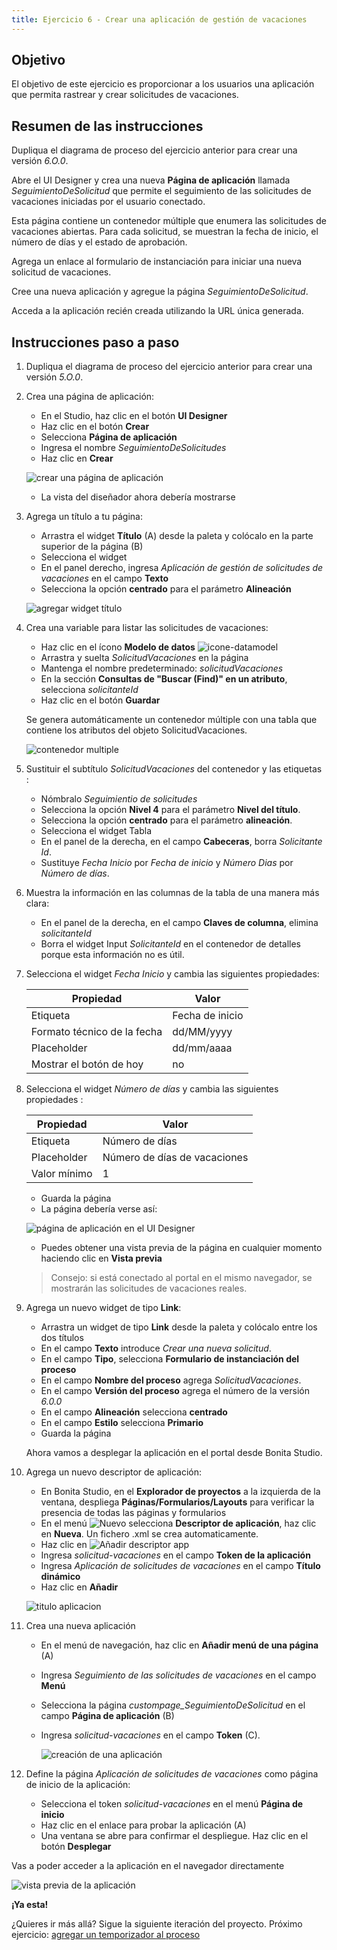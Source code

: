 ```yaml
---
title: Ejercicio 6 - Crear una aplicación de gestión de vacaciones
---
```


## Objetivo

El objetivo de este ejercicio es proporcionar a los usuarios una aplicación que permita rastrear y crear solicitudes de vacaciones.

## Resumen de las instrucciones

Dupliqua el diagrama de proceso del ejercicio anterior para crear una versión *6.O.0*.

Abre el UI Designer y crea una nueva **Página de aplicación** llamada *SeguimientoDeSolicitud* que permite el seguimiento de las solicitudes de vacaciones iniciadas por el usuario conectado.

Esta página contiene un contenedor múltiple que enumera las solicitudes de vacaciones abiertas. Para cada solicitud, se muestran la fecha de inicio, el número de días y el estado de aprobación.

Agrega un enlace al formulario de instanciación para iniciar una nueva solicitud de vacaciones.

Cree una nueva aplicación y agregue la página *SeguimientoDeSolicitud*.

Acceda a la aplicación recién creada utilizando la URL única generada.

## Instrucciones paso a paso

1. Dupliqua el diagrama de proceso del ejercicio anterior para crear una versión *5.O.0*.

1. Crea una página de aplicación:
    - En el Studio, haz clic en el botón **UI Designer**
    - Haz clic en el botón **Crear**
    - Selecciona **Página de aplicación**
    - Ingresa el nombre *SeguimientoDeSolicitudes*
    - Haz clic en **Crear**
   
   ![crear una página de aplicación](images/ex06/ex6_01.png)
   
    - La vista del diseñador ahora debería mostrarse  

1. Agrega un título a tu página:
    - Arrastra el widget **Título** (A) desde la paleta y colócalo en la parte superior de la página (B)
    - Selecciona el widget
    - En el panel derecho, ingresa *Aplicación de gestión de solicitudes de vacaciones* en el campo **Texto**
    - Selecciona la opción **centrado** para el parámetro **Alineación**  
   
   ![agregar widget título](images/ex06/ex6_02.png)

1. Crea una variable para listar las solicitudes de vacaciones:
    - Haz clic en el ícono **Modelo de datos** ![icone-datamodel](images/ex06/ex6_00.png)
    - Arrastra y suelta *SolicitudVacaciones* en la página
    - Mantenga el nombre predeterminado: *solicitudVacaciones*
    - En la sección **Consultas de "Buscar (Find)" en un atributo**, selecciona *solicitanteId*
    - Haz clic en el botón **Guardar**
    
    Se genera automáticamente un contenedor múltiple con una tabla que contiene los atributos del objeto SolicitudVacaciones.

    ![contenedor multiple](images/ex06/ex6_13.png)

1. Sustituir el subtítulo *SolicitudVacaciones* del contenedor y las etiquetas : 
   - Nómbralo *Seguimientio de solicitudes*
   - Selecciona la opción **Nivel 4** para el parámetro **Nivel del título**.
   - Selecciona la opción **centrado** para el parámetro **alineación**. 
   - Selecciona el widget Tabla
   - En el panel de la derecha, en el campo **Cabeceras**, borra *Solicitante Id*.
   - Sustituye *Fecha Inicio* por *Fecha de inicio* y *Número Dias* por *Número de días*.
   
1. Muestra la información en las columnas de la tabla de una manera más clara:
    - En el panel de la derecha, en el campo **Claves de columna**, elimina *solicitanteId*
    - Borra el widget Input *SolicitanteId* en el contenedor de detalles porque esta información no es útil.

1. Selecciona el widget *Fecha Inicio* y cambia las siguientes propiedades:
   
      Propiedad | Valor
      --------- | ------
      Etiqueta | Fecha de inicio
      Formato técnico de la fecha | dd/MM/yyyy
      Placeholder | dd/mm/aaaa
      Mostrar el botón de hoy | no
      
1. Selecciona el widget *Número de días* y cambia las siguientes propiedades :

      Propiedad | Valor
      --------- | ------
      Etiqueta | Número de días
      Placeholder | Número de días de vacaciones
      Valor mínimo | 1

   - Guarda la página
   - La página debería verse así:
   
   ![página de aplicación en el UI Designer](images/ex06/ex6_04.png)
   
   - Puedes obtener una vista previa de la página en cualquier momento haciendo clic en **Vista previa**
   
   > Consejo: si está conectado al portal en el mismo navegador, se mostrarán las solicitudes de vacaciones reales.

1. Agrega un nuevo widget de tipo **Link**:
   - Arrastra un widget de tipo **Link** desde la paleta y colócalo entre los dos títulos
   - En el campo **Texto** introduce *Crear una nueva solicitud*.
   - En el campo **Tipo**, selecciona **Formulario de instanciación del proceso**
   - En el campo **Nombre del proceso** agrega *SolicitudVacaciones*.
   - En el campo **Versión del proceso** agrega el número de la versión *6.0.0*
   - En el campo **Alineación** selecciona **centrado**
   - En el campo **Estilo** selecciona **Primario**
   - Guarda la página
    
   Ahora vamos a desplegar la aplicación en el portal desde Bonita Studio.

1. Agrega un nuevo descriptor de aplicación:
    - En Bonita Studio, en el **Explorador de proyectos** a la izquierda de la ventana, despliega **Páginas/Formularios/Layouts** para verificar la presencia de todas las páginas y formularios
    - En el menú ![Nuevo](images/ex06/ex6_16.png) selecciona **Descriptor de aplicación**, haz clic en **Nueva**. Un fichero .xml se crea automaticamente.
    - Haz clic en ![Añadir descriptor app](images/ex06/ex6_14.png)
    - Ingresa *solicitud-vacaciones* en el campo **Token de la aplicación**
    - Ingresa *Aplicación de solicitudes de vacaciones* en el campo **Título dinámico**
    - Haz clic en **Añadir**
    
    ![titulo aplicacion](images/ex06/ex6_15.png)
    
1. Crea una nueva aplicación
    - En el menú de navegación, haz clic en **Añadir menú de una página** (A)
    - Ingresa *Seguimiento de las solicitudes de vacaciones* en el campo **Menú**
    - Selecciona la página *custompage_SeguimientoDeSolicitud* en el campo **Página de aplicación** (B)
    - Ingresa *solicitud-vacaciones* en el campo **Token** (C).
    
      ![creación de una aplicación](images/ex06/ex6_07.png) 
    
1. Define la página *Aplicación de solicitudes de vacaciones* como página de inicio de la aplicación: 
    - Selecciona el token *solicitud-vacaciones* en el menú **Página de inicio**
    - Haz clic en el enlace para probar la aplicación (A)
    - Una ventana se abre para confirmar el despliegue. Haz clic en el botón **Desplegar**
   
 Vas a poder acceder a la aplicación en el navegador directamente

   
   ![vista previa de la aplicación](images/ex06/ex6_08.png)


**¡Ya esta!**

¿Quieres ir más allá? Sigue la siguiente iteración del proyecto.
Próximo ejercicio: [agregar un temporizador al proceso](07-timer.md)

